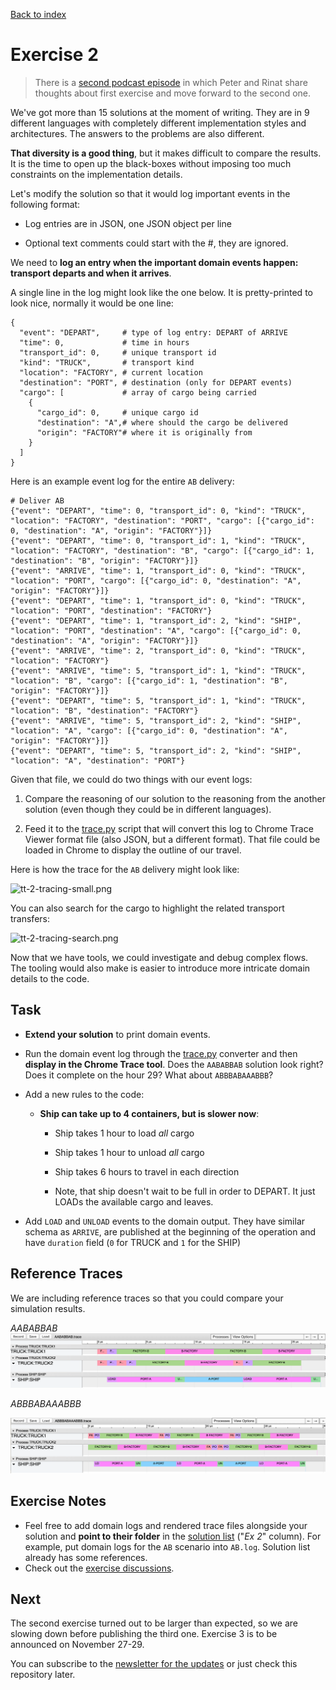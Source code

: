 [Back to index](transport-tycoon.md)

# Exercise 2

> There is a [second podcast episode](https://storage.googleapis.com/swp-podcast/ethos/swp-ethos-podcast-02.mp3) in which Peter and Rinat share thoughts about first exercise and move forward to the second one.

We've got more than 15 solutions at the moment of writing. They are in 9 different languages with completely different implementation styles and architectures. The answers to the problems are also different. 

**That diversity is a good thing**, but it makes difficult to compare the results. It is the time to open up the black-boxes without imposing too much constraints on the implementation details.

Let's modify the solution so that it would log important events in the following format:

- Log entries are in JSON, one JSON object per line

- Optional text comments could start with the #, they are ignored.

We need to **log an entry when the important domain events happen: transport departs and when it arrives**. 

A single line in the log might look like the one below. It is pretty-printed to look nice, normally it would be one line:

```textile
{
  "event": "DEPART",     # type of log entry: DEPART of ARRIVE
  "time": 0,             # time in hours
  "transport_id": 0,     # unique transport id
  "kind": "TRUCK",       # transport kind
  "location": "FACTORY", # current location
  "destination": "PORT", # destination (only for DEPART events)
  "cargo": [             # array of cargo being carried
    {
      "cargo_id": 0,     # unique cargo id
      "destination": "A",# where should the cargo be delivered
      "origin": "FACTORY"# where it is originally from
    }
  ]
}
```

Here is an example event log for the entire `AB` delivery:

```textile
# Deliver AB
{"event": "DEPART", "time": 0, "transport_id": 0, "kind": "TRUCK", "location": "FACTORY", "destination": "PORT", "cargo": [{"cargo_id": 0, "destination": "A", "origin": "FACTORY"}]}
{"event": "DEPART", "time": 0, "transport_id": 1, "kind": "TRUCK", "location": "FACTORY", "destination": "B", "cargo": [{"cargo_id": 1, "destination": "B", "origin": "FACTORY"}]}
{"event": "ARRIVE", "time": 1, "transport_id": 0, "kind": "TRUCK", "location": "PORT", "cargo": [{"cargo_id": 0, "destination": "A", "origin": "FACTORY"}]}
{"event": "DEPART", "time": 1, "transport_id": 0, "kind": "TRUCK", "location": "PORT", "destination": "FACTORY"}
{"event": "DEPART", "time": 1, "transport_id": 2, "kind": "SHIP", "location": "PORT", "destination": "A", "cargo": [{"cargo_id": 0, "destination": "A", "origin": "FACTORY"}]}
{"event": "ARRIVE", "time": 2, "transport_id": 0, "kind": "TRUCK", "location": "FACTORY"}
{"event": "ARRIVE", "time": 5, "transport_id": 1, "kind": "TRUCK", "location": "B", "cargo": [{"cargo_id": 1, "destination": "B", "origin": "FACTORY"}]}
{"event": "DEPART", "time": 5, "transport_id": 1, "kind": "TRUCK", "location": "B", "destination": "FACTORY"}
{"event": "ARRIVE", "time": 5, "transport_id": 2, "kind": "SHIP", "location": "A", "cargo": [{"cargo_id": 0, "destination": "A", "origin": "FACTORY"}]}
{"event": "DEPART", "time": 5, "transport_id": 2, "kind": "SHIP", "location": "A", "destination": "PORT"}
```

Given that file, we could do two things with our event logs:

1. Compare the reasoning of our solution to the reasoning from the another solution (even though they could be in different languages).

2. Feed it to the [trace.py](transport-tycoon/trace/) script that will convert this log to Chrome Trace Viewer format file (also JSON, but a different format). That file could be loaded in Chrome to display the outline of our travel.

Here is how the trace for the `AB` delivery might look like:

![tt-2-tracing-small.png](images/tt-2-tracing-small.png)

You can also search for the cargo to highlight the related transport transfers:

![tt-2-tracing-search.png](images/tt-2-tracing-search.png)

Now that we have tools, we could investigate and debug complex flows. The tooling would also make is easier to introduce more intricate domain details to the code.

## Task

- **Extend your solution** to print domain events.

- Run the domain event log through the [trace.py](transport-tycoon/trace/) converter and then **display in the Chrome Trace tool**. Does the `AABABBAB` solution look right? Does it complete on the hour 29? What about `ABBBABAAABBB`?

- Add a new rules to the code:
  
  - **Ship can take up to 4 containers, but is slower now**:
    
    - Ship takes 1 hour to load *all* cargo
    
    - Ship takes 1 hour to unload *all* cargo
    
    - Ship takes 6 hours to travel in each direction
    
    - Note, that ship doesn't wait to be full in order to DEPART. It just LOADs the available cargo and leaves.

- Add `LOAD` and `UNLOAD` events to the domain output. They have similar schema as `ARRIVE`, are published at the beginning of the operation and have  `duration` field (`0` for TRUCK and `1` for the SHIP)



## Reference Traces

We are including reference traces so that you could compare your simulation results.

*AABABBAB* ![tt-2-AABABBAB.png](images/tt-2-AABABBAB.png)

_ABBBABAAABBB_

![tt-2-ABBBABAAABBB.png](images/tt-2-ABBBABAAABBB.png)

## Exercise Notes

- Feel free to add domain logs and rendered trace files alongside your solution and **point to their folder** in the [solution list](https://github.com/Softwarepark/exercises/blob/master/transport-tycoon/README.md) ("*Ex 2*" column). For example, put domain logs for the `AB` scenario into `AB.log`. Solution list already has some references.
- Check out the [exercise discussions](https://github.com/orgs/ddd-exercises/teams/tt/discussions).

## Next

The second exercise turned out to be larger than expected, so we are slowing down before publishing the third one. Exercise 3 is to be announced on November 27-29.

You can subscribe to the [newsletter for the updates](https://tinyletter.com/softwarepark) or just check this repository later.
